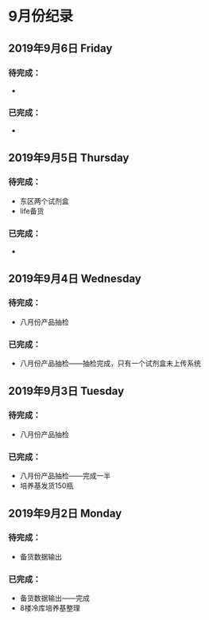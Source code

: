 # 9月份纪录


## 2019年9月6日 Friday
### 待完成：
- 
### 已完成：
- 

## 2019年9月5日 Thursday
### 待完成：
- 东区两个试剂盒
- life备货
### 已完成：
- 

## 2019年9月4日 Wednesday
### 待完成：
- 八月份产品抽检
### 已完成：
- 八月份产品抽检——抽检完成，只有一个试剂盒未上传系统

## 2019年9月3日 Tuesday
### 待完成：
- 八月份产品抽检
### 已完成：
- 八月份产品抽检——完成一半
- 培养基发货150瓶

## 2019年9月2日 Monday
### 待完成：
- 备货数据输出
### 已完成：
- 备货数据输出——完成
- 8楼冷库培养基整理
